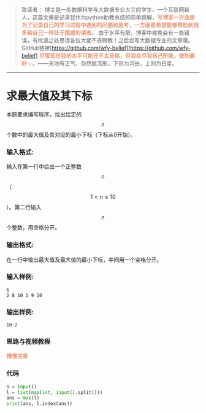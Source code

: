 
> 致读者： 博主是一名数据科学与大数据专业大三的学生，一个互联网新人，这篇文章是记录我作为python助教总结的简单题解，**<font color='#e59572'>写博客一方面是为了记录自己的学习过程中遇到的问题和思考，一方面是希望能够帮助到很多和自己一样处于困惑的读者。</font>**
> 由于水平有限，博客中难免会有一些错误，有纰漏之处恳请各位大佬不吝赐教！之后会写大数据专业的文章哦。
> GitHub链接[https://github.com/wfy-belief](https://github.com/wfy-belief)
> **<font color='#e59572'>尽管现在我的水平可能还不太及格，但我会尽我自己所能，做到最好☺</font>**。——天地有正气，杂然赋流形。下则为河岳，上则为日星。
---
# 求最大值及其下标
本题要求编写程序，找出给定的$$n$$个数中的最大值及其对应的最小下标（下标从0开始）。

### 输入格式:

输入在第一行中给出一个正整数$$n$$（$$1<n\le 10$$）。第二行输入$$n$$个整数，用空格分开。

### 输出格式:

在一行中输出最大值及最大值的最小下标，中间用一个空格分开。

### 输入样例:
```in
6
2 8 10 1 9 10
```

### 输出样例:
```out
10 2
```
### 思路与视频教程
**<font color='#e59572'>慢慢完善</font>**

### 代码
```python
n = input()
l = list(map(int, input().split()))
ans = max(l)
print(ans, l.index(ans))

```